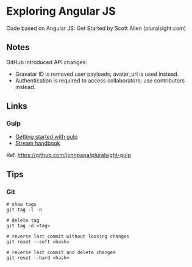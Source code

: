 # Exploring Angular JS
Code based on Angular JS: Get Started by Scott Allen (pluralsight.com)

## Notes
GitHub introduced API changes:
- Gravatar ID is removed user payloads; avatar_url is used instead.
- Authentication is required to access collaborators; use contributors instead. 

## Links
### Gulp
- [Getting started with gulp](https://markgoodyear.com/2014/01/getting-started-with-gulp/)
- [Stream handbook](https://github.com/substack/stream-handbook)

Ref. https://github.com/johnpapa/pluralsight-gulp


## Tips
### Git
    # show tags
    git tag -l -n 

    # delete tag
    git tag -d <tag>

    # reverse last commit without loosing changes
    git reset --soft <hash>

    # reverse last commit and delete changes
    git reset --hard <hash>


